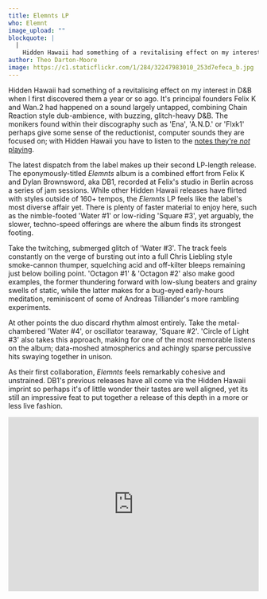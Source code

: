 ```yaml
---
title: Elemnts LP
who: Elemnt
image_upload: ""
blockquote: |
  |
    Hidden Hawaii had something of a revitalising effect on my interest in D&B when I first discovered them a year or so ago. It's principal founders Felix K and Wan.2 had happened on a sound largely untapped, combining Chain Reaction style dub-ambience, with buzzing, glitch-heavy D&B. The monikers found within their discography such as 'Ena', 'A.N.D.' or 'Flxk1' perhaps give some sense of the reductionist, computer sounds contained within; Hidden Hawaii are interested in the spaces between the notes, as much as they are the notes themselves.
author: Theo Darton-Moore
image: https://c1.staticflickr.com/1/284/32247983010_253d7efeca_b.jpg
---
```

Hidden Hawaii had something of a revitalising effect on my interest in D&B when I first discovered them a year or so ago. It's principal founders Felix K and Wan.2 had happened on a sound largely untapped, combining Chain Reaction style dub-ambience, with buzzing, glitch-heavy D&B. The monikers found within their discography such as 'Ena', 'A.N.D.' or 'Flxk1' perhaps give some sense of the reductionist, computer sounds they are focused on; with Hidden Hawaii you have to listen to the 	[notes they're _not_ playing](https://www.youtube.com/watch?v=BbeilmP2wY8).

The latest dispatch from the label makes up their second LP-length release. The eponymously-titled _Elemnts_ album is a combined effort from Felix K and Dylan Brownsword, aka DB1, recorded at Felix's studio in Berlin across a series of jam sessions. While other Hidden Hawaii releases have flirted with styles outside of 160+ tempos, the _Elemnts_ LP feels like the label's most diverse affair yet. There is plenty of faster material to enjoy here, such as the nimble-footed 'Water #1' or low-riding 'Square #3', yet arguably, the slower, techno-speed offerings are where the album finds its strongest footing.

Take the twitching, submerged glitch of 'Water #3'. The track feels constantly on the verge of bursting out into a full Chris Liebling style smoke-cannon thumper, squelching acid and off-kilter bleeps remaining just below boiling point. 'Octagon #1' & 'Octagon #2' also make good examples, the former thundering forward with low-slung beaters and grainy swells of static, while the latter makes for a bug-eyed early-hours meditation, reminiscent of some of Andreas Tilliander's more rambling experiments.

At other points the duo discard rhythm almost entirely. Take the metal-chambered 'Water #4', or oscillator tearaway, 'Square #2'. 'Circle of Light #3' also takes this approach, making for one of the most memorable listens on the album; data-moshed atmospherics and achingly sparse percussive hits swaying together in unison.

As their first collaboration, _Elemnts_ feels remarkably cohesive and unstrained. DB1's previous releases have all come via the Hidden Hawaii imprint so perhaps it's of little wonder their tastes are well aligned, yet its still an impressive feat to put together a release of this depth in a more or less live fashion. 

<iframe width="100%" height="350" scrolling="no" frameborder="no" src="https://w.soundcloud.com/player/?url=https%3A//api.soundcloud.com/playlists/294202814&color=ff5500&auto_play=false&hide_related=false&show_comments=true&show_user=true&show_reposts=false"></iframe>

